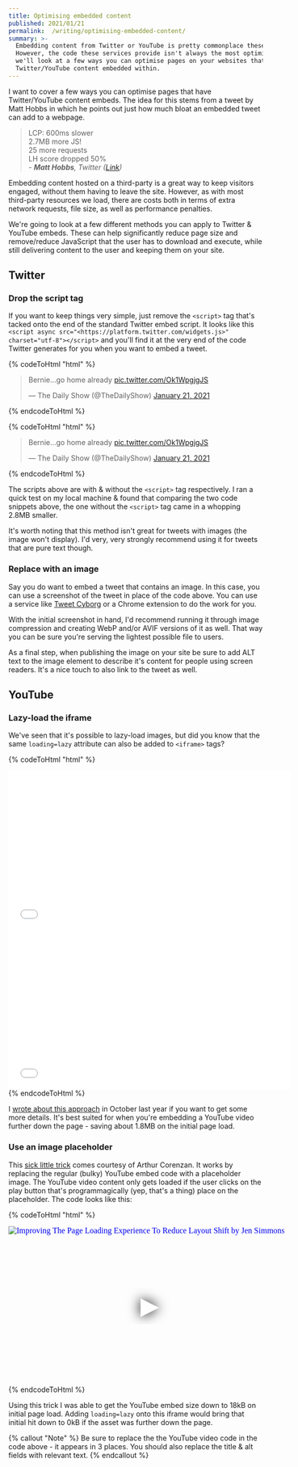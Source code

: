```yaml
---
title: Optimising embedded content
published: 2021/01/21
permalink:  /writing/optimising-embedded-content/
summary: >-
  Embedding content from Twitter or YouTube is pretty commonplace these days.
  However, the code these services provide isn't always the most optimised. Here
  we'll look at a few ways you can optimise pages on your websites that have
  Twitter/YouTube content embedded within.
---
```


I want to cover a few ways you can optimise pages that have Twitter/YouTube content embeds. The idea for this stems from a tweet by Matt Hobbs in which he points out just how much bloat an embedded tweet can add to a webpage.

> LCP: 600ms slower  
> 2.7MB more JS!  
> 25 more requests  
> LH score dropped 50%  
> _\- **Matt Hobbs**, Twitter ([Link](https://twitter.com/TheRealNooshu/status/1350578919389470721))_

Embedding content hosted on a third-party is a great way to keep visitors engaged, without them having to leave the site. However, as with most third-party resources we load, there are costs both in terms of extra network requests, file size, as well as performance penalties.

We're going to look at a few different methods you can apply to Twitter & YouTube embeds. These can help significantly reduce page size and remove/reduce JavaScript that the user has to download and execute, while still delivering content to the user and keeping them on your site.

## Twitter

### Drop the script tag

If you want to keep things very simple, just remove the `<script>` tag that's tacked onto the end of the standard Twitter embed script. It looks like this `<script async src="<https://platform.twitter.com/widgets.js>" charset="utf-8"></script>` and you'll find it at the very end of the code Twitter generates for you when you want to embed a tweet.

<!-- markdownlint-disable -->
{% codeToHtml "html" %}
<blockquote class="twitter-tweet" data-dnt="true" data-theme="dark"><p lang="en" dir="ltr">Bernie...go home already <a href="<https://t.co/Ok1WpgjgJS>">pic.twitter.com/Ok1WpgjgJS</a></p>&mdash; The Daily Show (@TheDailyShow) <a href="<https://twitter.com/TheDailyShow/status/1352074243911999489?ref_src=twsrc%5Etfw>">January 21, 2021</a></blockquote> <script async src="<https://platform.twitter.com/widgets.js>" charset="utf-8"></script>
{% endcodeToHtml %}
<!-- markdownlint-enable -->

<!-- markdownlint-disable -->
{% codeToHtml "html" %}
<blockquote class="twitter-tweet" data-dnt="true" data-theme="dark"><p lang="en" dir="ltr">Bernie...go home already <a href="<https://t.co/Ok1WpgjgJS>">pic.twitter.com/Ok1WpgjgJS</a></p>&mdash; The Daily Show (@TheDailyShow) <a href="<https://twitter.com/TheDailyShow/status/1352074243911999489?ref_src=twsrc%5Etfw>">January 21, 2021</a></blockquote>
{% endcodeToHtml %}
<!-- markdownlint-enable -->

The scripts above are with & without the `<script>` tag respectively. I ran a quick test on my local machine & found that comparing the two code snippets above, the one without the `<script>` tag came in a whopping 2.8MB smaller.

It's worth noting that this method isn't great for tweets with images (the image won't display). I'd very, very strongly recommend using it for tweets that are pure text though.

### Replace with an image

Say you do want to embed a tweet that contains an image. In this case, you can use a screenshot of the tweet in place of the code above. You can use a service like [Tweet Cyborg](https://tweetcyborg.com/) or a Chrome extension to do the work for you.

With the initial screenshot in hand, I'd recommend running it through image compression and creating WebP and/or AVIF versions of it as well. That way you can be sure you're serving the lightest possible file to users.

As a final step, when publishing the image on your site be sure to add ALT text to the image element to describe it's content for people using screen readers. It's a nice touch to also link to the tweet as well.

## YouTube

### Lazy-load the iframe

We've seen that it's possible to lazy-load images, but did you know that the same `loading=lazy` attribute can also be added to `<iframe>` tags?

<!-- markdownlint-disable -->
{% codeToHtml "html" %}
<iframe width="560" height="315" src="<https://www.youtube.com/embed/YM3KszYmn58>" frameborder="0" allow="accelerometer; autoplay; clipboard-write; encrypted-media; gyroscope; picture-in-picture" allowfullscreen></iframe> <iframe loading="lazy" width="560" height="315" src="<https://www.youtube.com/embed/YM3KszYmn58>" frameborder="0" allow="accelerometer; autoplay; clipboard-write; encrypted-media; gyroscope; picture-in-picture" allowfullscreen></iframe>
{% endcodeToHtml %}
<!-- markdownlint-enable -->

I [wrote about this approach](https://www.fershad.com/blog/posts/lazy-loading-embedded-iframes/) in October last year if you want to get some more details. It's best suited for when you're embedding a YouTube video further down the page - saving about 1.8MB on the initial page load.

### Use an image placeholder

This [sick little trick](https://css-tricks.com/lazy-load-embedded-youtube-videos/) comes courtesy of Arthur Corenzan. It works by replacing the regular (bulky) YouTube embed code with a placeholder image. The YouTube video content only gets loaded if the user clicks on the play button that's programmagically (yep, that's a thing) place on the placeholder. The code looks like this:

<!-- markdownlint-disable -->
{% codeToHtml "html" %}
<iframe
  width="560"
  height="315"
  src="https://www.youtube.com/embed/YM3KszYmn58"
  srcdoc="<style>*{padding:0;margin:0;overflow:hidden}html,body{height:100%}img,span{position:absolute;width:100%;top:0;bottom:0;margin:auto}span{height:1.5em;text-align:center;font:48px/1.5 sans-serif;color:white;text-shadow:0 0 0.5em black}</style><a href=https://www.youtube.com/embed/YM3KszYmn58?autoplay=1><img src=https://img.youtube.com/vi/YM3KszYmn58/hqdefault.jpg alt='Improving The Page Loading Experience To Reduce Layout Shift by Jen Simmons'><span>▶</span></a>"
  frameborder="0"
  allow="accelerometer; autoplay; encrypted-media; gyroscope; picture-in-picture"
  allowfullscreen
  title="Improving The Page Loading Experience To Reduce Layout Shift by Jen Simmons"
></iframe>
{% endcodeToHtml %}
<!-- markdownlint-enable -->

Using this trick I was able to get the YouTube embed size down to 18kB on initial page load. Adding `loading=lazy` onto this iframe would bring that initial hit down to 0kB if the asset was further down the page.

{% callout "Note" %}
Be sure to replace the the YouTube video code in the code above - it appears in 3 places. You should also replace the title & alt fields with relevant text.
{% endcallout %}
